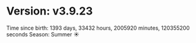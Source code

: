 # Version: v3.9.23
Time since birth: 1393 days, 33432 hours, 2005920 minutes, 120355200 seconds
Season: Summer ☀️
